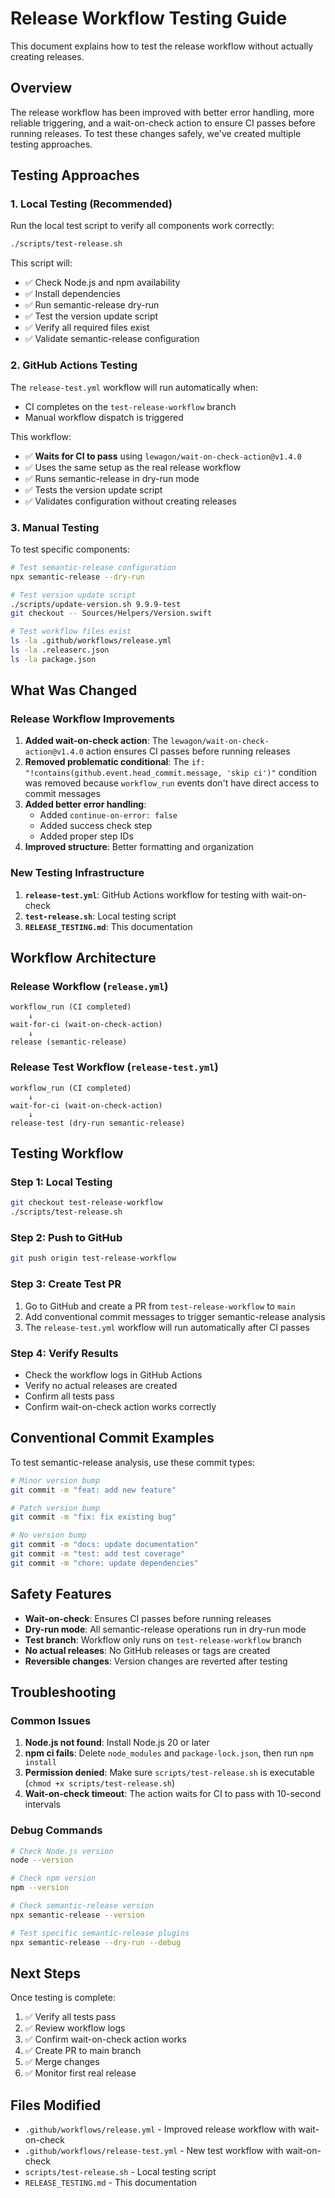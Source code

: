 # Release Workflow Testing Guide

This document explains how to test the release workflow without actually creating releases.

## Overview

The release workflow has been improved with better error handling, more reliable triggering, and a wait-on-check action to ensure CI passes before running releases. To test these changes safely, we've created multiple testing approaches.

## Testing Approaches

### 1. Local Testing (Recommended)

Run the local test script to verify all components work correctly:

```bash
./scripts/test-release.sh
```

This script will:
- ✅ Check Node.js and npm availability
- ✅ Install dependencies
- ✅ Run semantic-release dry-run
- ✅ Test the version update script
- ✅ Verify all required files exist
- ✅ Validate semantic-release configuration

### 2. GitHub Actions Testing

The `release-test.yml` workflow will run automatically when:
- CI completes on the `test-release-workflow` branch
- Manual workflow dispatch is triggered

This workflow:
- ✅ **Waits for CI to pass** using `lewagon/wait-on-check-action@v1.4.0`
- ✅ Uses the same setup as the real release workflow
- ✅ Runs semantic-release in dry-run mode
- ✅ Tests the version update script
- ✅ Validates configuration without creating releases

### 3. Manual Testing

To test specific components:

```bash
# Test semantic-release configuration
npx semantic-release --dry-run

# Test version update script
./scripts/update-version.sh 9.9.9-test
git checkout -- Sources/Helpers/Version.swift

# Test workflow files exist
ls -la .github/workflows/release.yml
ls -la .releaserc.json
ls -la package.json
```

## What Was Changed

### Release Workflow Improvements

1. **Added wait-on-check action**: The `lewagon/wait-on-check-action@v1.4.0` action ensures CI passes before running releases
2. **Removed problematic conditional**: The `if: "!contains(github.event.head_commit.message, 'skip ci')"` condition was removed because `workflow_run` events don't have direct access to commit messages
3. **Added better error handling**: 
   - Added `continue-on-error: false`
   - Added success check step
   - Added proper step IDs
4. **Improved structure**: Better formatting and organization

### New Testing Infrastructure

1. **`release-test.yml`**: GitHub Actions workflow for testing with wait-on-check
2. **`test-release.sh`**: Local testing script
3. **`RELEASE_TESTING.md`**: This documentation

## Workflow Architecture

### Release Workflow (`release.yml`)
```
workflow_run (CI completed) 
    ↓
wait-for-ci (wait-on-check-action)
    ↓
release (semantic-release)
```

### Release Test Workflow (`release-test.yml`)
```
workflow_run (CI completed)
    ↓
wait-for-ci (wait-on-check-action)
    ↓
release-test (dry-run semantic-release)
```

## Testing Workflow

### Step 1: Local Testing
```bash
git checkout test-release-workflow
./scripts/test-release.sh
```

### Step 2: Push to GitHub
```bash
git push origin test-release-workflow
```

### Step 3: Create Test PR
1. Go to GitHub and create a PR from `test-release-workflow` to `main`
2. Add conventional commit messages to trigger semantic-release analysis
3. The `release-test.yml` workflow will run automatically after CI passes

### Step 4: Verify Results
- Check the workflow logs in GitHub Actions
- Verify no actual releases are created
- Confirm all tests pass
- Confirm wait-on-check action works correctly

## Conventional Commit Examples

To test semantic-release analysis, use these commit types:

```bash
# Minor version bump
git commit -m "feat: add new feature"

# Patch version bump  
git commit -m "fix: fix existing bug"

# No version bump
git commit -m "docs: update documentation"
git commit -m "test: add test coverage"
git commit -m "chore: update dependencies"
```

## Safety Features

- **Wait-on-check**: Ensures CI passes before running releases
- **Dry-run mode**: All semantic-release operations run in dry-run mode
- **Test branch**: Workflow only runs on `test-release-workflow` branch
- **No actual releases**: No GitHub releases or tags are created
- **Reversible changes**: Version changes are reverted after testing

## Troubleshooting

### Common Issues

1. **Node.js not found**: Install Node.js 20 or later
2. **npm ci fails**: Delete `node_modules` and `package-lock.json`, then run `npm install`
3. **Permission denied**: Make sure `scripts/test-release.sh` is executable (`chmod +x scripts/test-release.sh`)
4. **Wait-on-check timeout**: The action waits for CI to pass with 10-second intervals

### Debug Commands

```bash
# Check Node.js version
node --version

# Check npm version  
npm --version

# Check semantic-release version
npx semantic-release --version

# Test specific semantic-release plugins
npx semantic-release --dry-run --debug
```

## Next Steps

Once testing is complete:

1. ✅ Verify all tests pass
2. ✅ Review workflow logs
3. ✅ Confirm wait-on-check action works
4. ✅ Create PR to main branch
5. ✅ Merge changes
6. ✅ Monitor first real release

## Files Modified

- `.github/workflows/release.yml` - Improved release workflow with wait-on-check
- `.github/workflows/release-test.yml` - New test workflow with wait-on-check
- `scripts/test-release.sh` - Local testing script
- `RELEASE_TESTING.md` - This documentation
